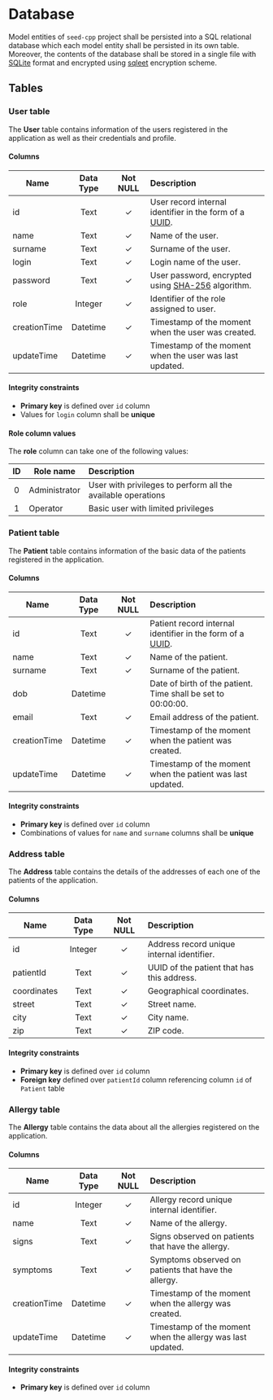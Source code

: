 # Database

Model entities of `seed-cpp` project shall be persisted into a SQL relational database which each model entity shall be persisted in its own table. Moreover, the contents of the database shall be stored in a single file with [SQLite](https://www.sqlite.org) format and encrypted using [sqleet](https://github.com/resilar/sqleet) encryption scheme.


## Tables

### User table

The **User** table contains information of the users registered in the application as well as their credentials and profile.

#### Columns

| Name         | Data Type| Not NULL | Description                                             |
|--------------|:--------:|:--------:|:--------------------------------------------------------|
| id           | Text     | &#x2713; | User record internal identifier in the form of a [UUID](https://en.wikipedia.org/wiki/Universally_unique_identifier).|
| name         | Text     | &#x2713; | Name of the user.                                       |
| surname      | Text     | &#x2713; | Surname of the user.                                    |
| login        | Text     | &#x2713; | Login name of the user.                                 |
| password     | Text     | &#x2713; | User password, encrypted using [SHA-256](https://en.wikipedia.org/wiki/SHA-2) algorithm. |
| role         | Integer  | &#x2713; | Identifier of the role assigned to user.                |
| creationTime | Datetime | &#x2713; | Timestamp of the moment when the user was created.      |
| updateTime   | Datetime | &#x2713; | Timestamp of the moment when the user was last updated. |


#### Integrity constraints

* **Primary key** is defined over `id` column
* Values for `login` column shall be **unique**

#### Role column values

The **role** column can take one of the following values:

| ID | Role name     | Description                                                  |
|:--:|---------------|:-------------------------------------------------------------|
| 0  | Administrator | User with privileges to perform all the available operations |
| 1  | Operator      | Basic user with limited privileges                           |


### Patient table

The **Patient** table contains information of the basic data of the patients registered in the application.

#### Columns

| Name         | Data Type| Not NULL | Description                                                  |
|--------------|:--------:|:--------:|:-------------------------------------------------------------|
| id           | Text     | &#x2713; | Patient record internal identifier in the form of a [UUID](https://en.wikipedia.org/wiki/Universally_unique_identifier).|
| name         | Text     | &#x2713; | Name of the patient.                                         |
| surname      | Text     | &#x2713; | Surname of the patient.                                      |
| dob          | Datetime |          | Date of birth of the patient. Time shall be set to 00:00:00. |
| email        | Text     | &#x2713; | Email address of the patient.                                |
| creationTime | Datetime | &#x2713; | Timestamp of the moment when the patient was created.        |
| updateTime   | Datetime | &#x2713; | Timestamp of the moment when the patient was last updated.   |


#### Integrity constraints

* **Primary key** is defined over `id` column
* Combinations of values for `name` and `surname` columns shall be **unique**


### Address table

The **Address** table contains the details of the addresses of each one of the patients of the application.

#### Columns

| Name         | Data Type| Not NULL | Description                                       |
|--------------|:--------:|:--------:|:--------------------------------------------------|
| id           | Integer  | &#x2713; | Address record unique internal identifier.        |
| patientId    | Text     | &#x2713; | UUID of the patient that has this address.        |
| coordinates  | Text     | &#x2713; | Geographical coordinates.                         |
| street       | Text     | &#x2713; | Street name.                                      |
| city         | Text     | &#x2713; | City name.                                        |
| zip          | Text     | &#x2713; | ZIP code.                                         |

#### Integrity constraints

* **Primary key** is defined over `id` column
* **Foreign key** defined over `patientId` column referencing column `id` of `Patient` table

### Allergy table

The **Allergy** table contains the data about all the allergies registered on the application.

#### Columns

| Name         | Data Type| Not NULL | Description                                                  |
|--------------|:--------:|:--------:|:-------------------------------------------------------------|
| id           | Integer  | &#x2713; | Allergy record unique internal identifier.                   |
| name         | Text     | &#x2713; | Name of the allergy.                                         |
| signs        | Text     | &#x2713; | Signs observed on patients that have the allergy.            |
| symptoms     | Text     | &#x2713; | Symptoms observed on patients that have the allergy.         |
| creationTime | Datetime | &#x2713; | Timestamp of the moment when the allergy was created.        |
| updateTime   | Datetime | &#x2713; | Timestamp of the moment when the allergy was last updated.   |

#### Integrity constraints

* **Primary key** is defined over `id` column

